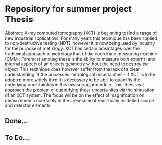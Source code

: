 # Repository for summer project Thesis

Abstract: X-ray computed tomography (XCT) is beginning to find a range of new industrial applications. For many years this technique has been applied to non-destructive testing (NDT), however it is now being used by industry for the purpose of metrology. XCT has certain advantages over the traditional approach to metrology that of the coordinate measuring machine (CMM). Foremost amoung   these is the ability to measure both external and internal aspects of an objects geometry without the need to destroy the object. This technique does however suffer from the lack of a clear understanding of the processes metrological uncertainties - if XCT is to be adopted more widely then it is necessary to be able to quantifiy the underlying uncertainties in this measuring procedure. This Thesis will approach the problem of quantifying these uncertainites via the simulation of an XCT system. The focus will be on the effect of magnification on measurement uncertainty in the presesnce of realisticaly modelled source and detector elements. 

## Done...


## To Do...
